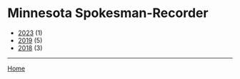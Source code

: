 # Minnesota Spokesman-Recorder

  * [2023](./minnesota-spokesman-recorder-2023.md) (1)
  * [2019](./minnesota-spokesman-recorder-2019.md) (5)
  * [2018](./minnesota-spokesman-recorder-2018.md) (3)

----

[Home](../index.md)
